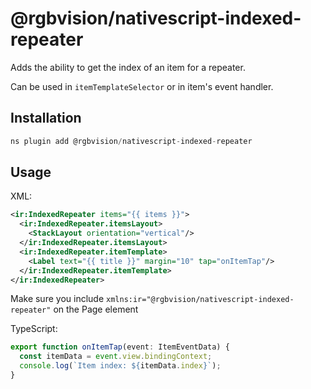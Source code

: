 # @rgbvision/nativescript-indexed-repeater

Adds the ability to get the index of an item for a repeater.

Can be used in `itemTemplateSelector` or in item's event handler.

## Installation
```javascript
ns plugin add @rgbvision/nativescript-indexed-repeater
```

## Usage

XML:
```xml
<ir:IndexedRepeater items="{{ items }}">
  <ir:IndexedRepeater.itemsLayout>
    <StackLayout orientation="vertical"/>
  </ir:IndexedRepeater.itemsLayout>
  <ir:IndexedRepeater.itemTemplate>
    <Label text="{{ title }}" margin="10" tap="onItemTap"/>
  </ir:IndexedRepeater.itemTemplate>
</ir:IndexedRepeater>
```

Make sure you include `xmlns:ir="@rgbvision/nativescript-indexed-repeater"` on the Page element

TypeScript:
```typescript
export function onItemTap(event: ItemEventData) {
  const itemData = event.view.bindingContext;
  console.log(`Item index: ${itemData.index}`);
}
```
